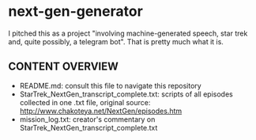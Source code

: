 # next-gen-generator
I pitched this as a project "involving machine-generated speech, star trek and, quite possibly, a telegram bot". That is pretty much what it is.

## CONTENT OVERVIEW
- README.md: consult this file to navigate this repository
- StarTrek_NextGen_transcript_complete.txt: scripts of all episodes collected in one .txt file, original source: http://www.chakoteya.net/NextGen/episodes.htm
- mission_log.txt: creator's commentary on StarTrek_NextGen_transcript_complete.txt
